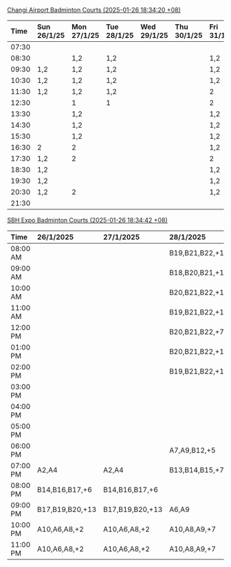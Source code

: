 [Changi Airport Badminton Courts (2025-01-26 18:34:20 +08)](https://www.carc.org.sg/FacilityBooking.aspx)

| Time   | Sun 26/1/25   | Mon 27/1/25   | Tue 28/1/25   | Wed 29/1/25   | Thu 30/1/25   | Fri 31/1/25   | Sat 1/2/25   |
|:-------|:--------------|:--------------|:--------------|:--------------|:--------------|:--------------|:-------------|
| 07:30  |               |               |               |               |               |               |              |
| 08:30  |               | 1,2           | 1,2           |               |               | 1,2           |              |
| 09:30  | 1,2           | 1,2           | 1,2           |               |               | 1,2           | 1            |
| 10:30  | 1,2           | 1,2           | 1,2           |               |               | 1,2           |              |
| 11:30  | 1,2           | 1,2           | 1,2           |               |               | 2             |              |
| 12:30  |               | 1             | 1             |               |               | 2             | 1            |
| 13:30  |               | 1,2           |               |               |               | 1,2           | 1,2          |
| 14:30  |               | 1,2           |               |               |               | 1,2           | 1,2          |
| 15:30  |               | 1,2           |               |               |               | 1,2           | 1,2          |
| 16:30  | 2             | 2             |               |               |               | 1,2           | 1,2          |
| 17:30  | 1,2           | 2             |               |               |               | 2             | 1,2          |
| 18:30  | 1,2           |               |               |               |               | 1,2           | 1,2          |
| 19:30  | 1,2           |               |               |               |               | 1,2           | 1,2          |
| 20:30  | 1,2           | 2             |               |               |               | 1,2           | 1,2          |
| 21:30  |               |               |               |               |               |               |              |

[SBH Expo Badminton Courts (2025-01-26 18:34:42 +08)](https://singaporebadmintonhall.getomnify.com/widgets/O3MRKGBH359GA55KHMG1RD)

| Time     | 26/1/2025       | 27/1/2025       | 28/1/2025       | 29/1/2025   | 30/1/2025   | 31/1/2025       | 1/2/2025        |
|:---------|:----------------|:----------------|:----------------|:------------|:------------|:----------------|:----------------|
| 08:00 AM |                 |                 | B19,B21,B22,+14 |             |             |                 | B19,B21,B22,+15 |
| 09:00 AM |                 |                 | B18,B20,B21,+12 |             |             |                 | B19,B21,B22,+15 |
| 10:00 AM |                 |                 | B20,B21,B22,+13 |             |             |                 | B19,B20,B21,+15 |
| 11:00 AM |                 |                 | B19,B21,B22,+12 |             |             |                 | B17,B20,B21,+14 |
| 12:00 PM |                 |                 | B20,B21,B22,+7  |             |             |                 | B19,B21,B22,+19 |
| 01:00 PM |                 |                 | B20,B21,B22,+10 |             |             |                 | B19,B21,B22,+19 |
| 02:00 PM |                 |                 | B19,B21,B22,+13 |             |             |                 | B19,B21,B22,+16 |
| 03:00 PM |                 |                 |                 |             |             |                 | B19,B20,B21,+11 |
| 04:00 PM |                 |                 |                 |             |             | B13,B15,B21,+4  | A10,B11,B21,+7  |
| 05:00 PM |                 |                 |                 |             |             | B14,B15,B21,+5  | A7,B15,B21,+4   |
| 06:00 PM |                 |                 | A7,A9,B12,+5    |             |             | B20,B21,B22,+10 | B15,B21,B22,+3  |
| 07:00 PM | A2,A4           | A2,A4           | B13,B14,B15,+7  |             |             | B19,B21,B22,+14 | B15,B21,B22,+1  |
| 08:00 PM | B14,B16,B17,+6  | B14,B16,B17,+6  |                 |             |             | B17,B18,B22,+10 | B19,B21,B22,+12 |
| 09:00 PM | B17,B19,B20,+13 | B17,B19,B20,+13 | A6,A9           |             |             | B17,B18,B22,+12 | B20,B21,B22,+10 |
| 10:00 PM | A10,A6,A8,+2    | A10,A6,A8,+2    | A10,A8,A9,+7    |             |             |                 | B20,B21,B22,+16 |
| 11:00 PM | A10,A6,A8,+2    | A10,A6,A8,+2    | A10,A8,A9,+7    |             |             |                 | B20,B21,B22,+18 |
